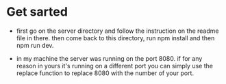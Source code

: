 # Get sarted

-   first go on the server directory and follow the instruction on the readme file in there.
    then come back to this directory, run npm install and then npm run dev.

-   in my machine the server was running on the port 8080. if for any reason in yours it's running on a different port
    you can simply use the replace function to replace 8080 with the number of your port.
